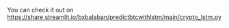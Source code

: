 You can check it out on https://share.streamlit.io/bxbalaban/predictbtcwithlstm/main/crypto_lstm.py
